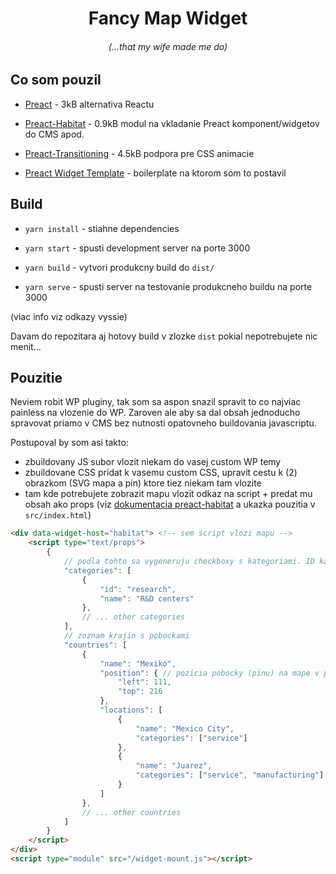 <h1 align="center">Fancy Map Widget</h1>
<h6 align="center">(...that my wife made me do)</h5>

## Co som pouzil

- [Preact](https://preactjs.com/) - 3kB alternativa Reactu

- [Preact-Habitat](https://github.com/zouhir/preact-habitat) - 0.9kB modul na vkladanie Preact komponent/widgetov do CMS apod.

- [Preact-Transitioning](https://github.com/fakundo/preact-transitioning) - 4.5kB podpora pre CSS animacie

- [Preact Widget Template](https://github.com/rschristian/preact-widget) - boilerplate na ktorom som to postavil

## Build

- `yarn install` - stiahne dependencies

- `yarn start` - spusti development server na porte 3000

- `yarn build` - vytvori produkcny build do `dist/`

- `yarn serve` - spusti server na testovanie produkcneho buildu na porte 3000

(viac info viz odkazy vyssie)

Davam do repozitara aj hotovy build v zlozke `dist` pokial nepotrebujete nic menit...

## Pouzitie

Neviem robit WP pluginy, tak som sa aspon snazil spravit to co najviac painless na vlozenie do WP. Zaroven ale aby sa dal obsah jednoducho spravovat priamo v CMS bez nutnosti opatovneho buildovania javascriptu.

Postupoval by som asi takto:
- zbuildovany JS subor vlozit niekam do vasej custom WP temy
- zbuildovane CSS pridat k vasemu custom CSS, upravit cestu k (2) obrazkom (SVG mapa a pin) ktore tiez niekam tam vlozite
- tam kde potrebujete zobrazit mapu vlozit odkaz na script + predat mu obsah ako props (viz [dokumentacia preact-habitat](https://github.com/zouhir/preact-habitat) a ukazka pouzitia v `src/index.html`)

```html
<div data-widget-host="habitat"> <!-- sem script vlozi mapu -->
    <script type="text/props">
        {
            // podla tohto sa vygeneruju checkboxy s kategoriami. ID kategorie sa potom pouziva pri jednotlivych pobockach v krajinach
            "categories": [
                {
                    "id": "research",
                    "name": "R&D centers"
                },
                // ... other categories
            ],
            // zoznam krajin s pobockami
            "countries": [
                {
                    "name": "Mexiko",
                    "position": { // pozicia pobocky (pinu) na mape v pixeloch
                        "left": 111,
                        "top": 216
                    },
                    "locations": [
                        {
                            "name": "Mexico City",
                            "categories": ["service"]
                        },
                        {
                            "name": "Juarez",
                            "categories": ["service", "manufacturing"]
                        }
                    ]
                },
                // ... other countries
            ]
        }
    </script>
</div>
<script type="module" src="/widget-mount.js"></script>
```
